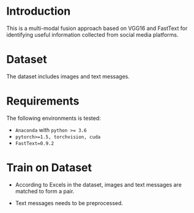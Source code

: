# Introduction

This is a multi-modal fusion approach based on VGG16 and FastText for identifying useful information collected from social media platforms. 

# Dataset

[CrisisMMD]: https://crisisnlp.qcri.org/crisismmd

The dataset includes images and text messages. 



# Requirements

The following environments is tested:

- `Anaconda` with `python >= 3.6`
- `pytorch>=1.5, torchvision, cuda`
- `FastText=0.9.2`

# Train on Dataset

- According to Excels in the dataset, images and text messages are matched to form a pair.

- Text messages needs to be preprocessed.

